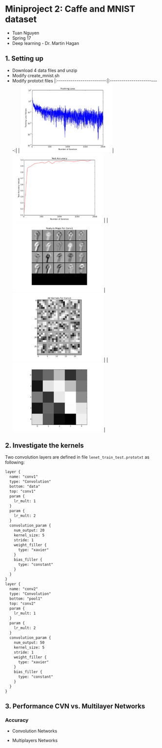 # Miniproject 2: Caffe and MNIST dataset
* Tuan Nguyen
* Spring 17
* Deep learning - Dr. Martin Hagan

## 1. Setting up
* Download 4 data files and unzip
* Modify create_mnist.sh
* Modify prototxt files
|:-------------------------:|:-------------------------:| 
| <img src="figure_1.png" width=300/>|<img src="figure_2.png" width=300/>|
|<img src="figure_3.png" width=300/>|<img src="figure_4.png" width=300/>|
| <img src="figure_5.png" width=300/>|
## 2. Investigate the kernels

Two convolution layers are defined in file `lenet_train_test.prototxt` as following:

```
layer {
  name: "conv1"
  type: "Convolution"
  bottom: "data"
  top: "conv1"
  param {
    lr_mult: 1
  }
  param {
    lr_mult: 2
  }
  convolution_param {
    num_output: 20
    kernel_size: 5
    stride: 1
    weight_filler {
      type: "xavier"
    }
    bias_filler {
      type: "constant"
    }
  }
}
layer {
  name: "conv2"
  type: "Convolution"
  bottom: "pool1"
  top: "conv2"
  param {
    lr_mult: 1
  }
  param {
    lr_mult: 2
  }
  convolution_param {
    num_output: 50
    kernel_size: 5
    stride: 1
    weight_filler {
      type: "xavier"
    }
    bias_filler {
      type: "constant"
    }
  }
}
```

## 3. Performance CVN vs. Multilayer Networks
### Accuracy
* Convolution Networks

* Multiplayers Networks
